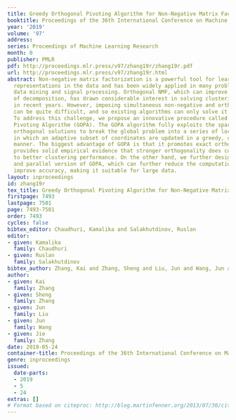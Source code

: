 ```yaml
---
title: Greedy Orthogonal Pivoting Algorithm for Non-Negative Matrix Factorization
booktitle: Proceedings of the 36th International Conference on Machine Learning
year: '2019'
volume: '97'
address: 
series: Proceedings of Machine Learning Research
month: 0
publisher: PMLR
pdf: http://proceedings.mlr.press/v97/zhang19r/zhang19r.pdf
url: http://proceedings.mlr.press/v97/zhang19r.html
abstract: Non-negative matrix factorization is a powerful tool for learning useful
  representations in the data and has been widely applied in many problems such as
  data mining and signal processing. Orthogonal NMF, which can improve the locality
  of decomposition, has drawn considerable interest in solving clustering problems
  in recent years. However, imposing simultaneous non-negative and orthogonal structure
  can be quite difficult, and so existing algorithms can only solve it approximately.
  To address this challenge, we propose an innovative procedure called Greedy Orthogonal
  Pivoting Algorithm (GOPA). The GOPA algorithm fully exploits the sparsity of non-negative
  orthogonal solutions to break the global problem into a series of local optimizations,
  in which an adaptive subset of coordinates are updated in a greedy, closed-form
  manner. The biggest advantage of GOPA is that it promotes exact orthogonality and
  provides solid empirical evidence that stronger orthogonality does contribute favorably
  to better clustering performance. On the other hand, we further design randomized
  and parallel version of GOPA, which can further reduce the computational cost and
  improve accuracy, making it suitable for large data.
layout: inproceedings
id: zhang19r
tex_title: Greedy Orthogonal Pivoting Algorithm for Non-Negative Matrix Factorization
firstpage: 7493
lastpage: 7501
page: 7493-7501
order: 7493
cycles: false
bibtex_editor: Chaudhuri, Kamalika and Salakhutdinov, Ruslan
editor:
- given: Kamalika
  family: Chaudhuri
- given: Ruslan
  family: Salakhutdinov
bibtex_author: Zhang, Kai and Zhang, Sheng and Liu, Jun and Wang, Jun and Zhang, Jie
author:
- given: Kai
  family: Zhang
- given: Sheng
  family: Zhang
- given: Jun
  family: Liu
- given: Jun
  family: Wang
- given: Jie
  family: Zhang
date: 2019-05-24
container-title: Proceedings of the 36th International Conference on Machine Learning
genre: inproceedings
issued:
  date-parts:
  - 2019
  - 5
  - 24
extras: []
# Format based on citeproc: http://blog.martinfenner.org/2013/07/30/citeproc-yaml-for-bibliographies/
---
```

